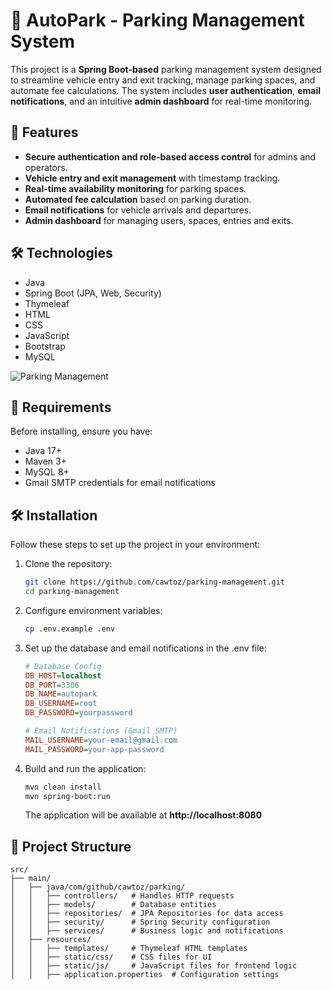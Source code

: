 # 🚗 AutoPark - Parking Management System
This project is a **Spring Boot-based** parking management system designed to streamline vehicle entry and exit tracking, manage parking spaces, and automate fee calculations. The system includes **user authentication**, **email notifications**, and an intuitive **admin dashboard** for real-time monitoring.

## 🚀 Features
- **Secure authentication and role-based access control** for admins and operators.
- **Vehicle entry and exit management** with timestamp tracking.
- **Real-time availability monitoring** for parking spaces.
- **Automated fee calculation** based on parking duration.
- **Email notifications** for vehicle arrivals and departures.
- **Admin dashboard** for managing users, spaces, entries and exits.

## 🛠 Technologies
- Java
- Spring Boot (JPA, Web, Security)
- Thymeleaf
- HTML
- CSS
- JavaScript
- Bootstrap
- MySQL

![Parking Management](https://github.com/user-attachments/assets/d6e93feb-ff33-4edf-a633-ad1cfca1452a)

## 📌 Requirements
Before installing, ensure you have:
- Java 17+
- Maven 3+
- MySQL 8+
- Gmail SMTP credentials for email notifications

## 🛠 Installation
Follow these steps to set up the project in your environment:

1. Clone the repository:
   ```bash
   git clone https://github.com/cawtoz/parking-management.git
   cd parking-management
   ```
2. Configure environment variables:
   ```bash
   cp .env.example .env
   ```
   
3. Set up the database and email notifications in the .env file:
   ```ini
   # Database Config
   DB_HOST=localhost
   DB_PORT=3306
   DB_NAME=autopark
   DB_USERNAME=root
   DB_PASSWORD=yourpassword

   # Email Notifications (Gmail SMTP)
   MAIL_USERNAME=your-email@gmail.com
   MAIL_PASSWORD=your-app-password
   ```

4. Build and run the application:
   ```bash
   mvn clean install
   mvn spring-boot:run
   ```
   The application will be available at **http://localhost:8080**

## 📂 Project Structure
```
src/
├── main/
│   ├── java/com/github/cawtoz/parking/
│   │   ├── controllers/   # Handles HTTP requests
│   │   ├── models/        # Database entities
│   │   ├── repositories/  # JPA Repositories for data access
│   │   ├── security/      # Spring Security configuration
│   │   ├── services/      # Business logic and notifications
│   ├── resources/
│   │   ├── templates/     # Thymeleaf HTML templates
│   │   ├── static/css/    # CSS files for UI
│   │   ├── static/js/     # JavaScript files for frontend logic
│   │   ├── application.properties  # Configuration settings
```